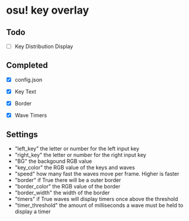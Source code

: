 # osu! key overlay

## Todo
- [ ] Key Distribution Display
  
## Completed
- [X] config.json
- [X] Key Text
- [X] Border
- [X] Wave Timers


## Settings
- "left_key" the letter or number for the left input key
- "right_key" the letter or number for the right input key
- "BG" the backgound RGB value
- "key_color" the RGB value of the keys and waves
- "speed" how many fast the waves move per frame. Higher is faster
- "border" if True there will be a outer border
- "border_color" the RGB value of the border
- "border_width" the width of the border
- "timers" if True waves will display timers once above the threshold
- "timer_threshold" the amount of milliseconds a wave must be held to display a timer 